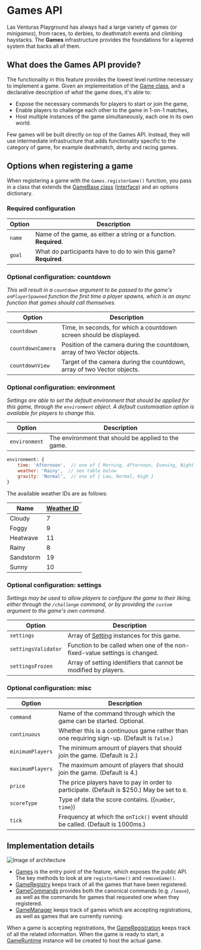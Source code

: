 # Games API
Las Venturas Playground has always had a large variety of games (or _minigames_), from races, to
derbies, to deathmatch events and climbing haystacks. The **Games** infrastructure provides the
foundations for a layered system that backs all of them.

## What does the Games API provide?
The functionality in this feature provides the lowest level runtime necessary to implement a game.
Given an implementation of the [Game class](game.js), and a declarative description of _what_ the
game does, it's able to:

  - Expose the necessary commands for players to start or join the game,
  - Enable players to challenge each other to the game in 1-on-1 matches,
  - Host multiple instances of the game simultaneously, each one in its own world.

Few games will be built directly on top of the Games API. Instead, they will use intermediate
infrastructure that adds functionality specific to the category of game, for example deathmatch,
derby and racing games.

## Options when registering a game
When registering a game with the `Games.registerGame()` function, you pass in a class that extends
the [GameBase class](game_base.js) ([interface](game.js)) and an options dictionary.

### Required configuration

Option              | Description
--------------------|--------------
`name`              | Name of the game, as either a string or a function. **Required**.
`goal`              | What do participants have to do to win this game? **Required**.

### Optional configuration: countdown

_This will result in a `countdown` argument to be passed to the game's `onPlayerSpawned` function_
_the first time a player spawns, which is an async function that games should call themselves._

Option              | Description
--------------------|--------------
`countdown`         | Time, in seconds, for which a countdown screen should be displayed.
`countdownCamera`   | Position of the camera during the countdown, array of two Vector objects.
`countdownView`     | Target of the camera during the countdown, array of two Vector objects.

### Optional configuration: environment

_Settings are able to set the default environment that should be applied for this game, through_
_the `environment` object. A default customisation option is available for players to change this._

Option              | Description
--------------------|--------------
`environment`       | The environment that should be applied to the game.

```javascript
environment: {
    time: 'Afternoon',  // one of { Morning, Afternoon, Evening, Night }
    weather: 'Rainy',  // see table below
    gravity: 'Normal',  // one of { Low, Normal, High }
}
```

The available weather IDs are as follows:

Name         | [Weather ID](https://wiki.sa-mp.com/wiki/WeatherID)
-------------|----------------
Cloudy       | 7
Foggy        | 9
Heatwave     | 11
Rainy        | 8
Sandstorm    | 19
Sunny        | 10

### Optional configuration: settings

_Settings may be used to allow players to configure the game to their liking, either through the_
_`/challenge` command, or by providing the `custom` argument to the game's own command._

Option              | Description
--------------------|--------------
`settings`          | Array of [Setting](../../entities/setting.js) instances for this game.
`settingsValidator` | Function to be called when one of the non-fixed-value settings is changed.
`settingsFrozen`    | Array of setting identifiers that cannot be modified by players.

### Optional configuration: misc

Option              | Description
--------------------|--------------
`command`           | Name of the command through which the game can be started. Optional.
`continuous`        | Whether this is a continuous game rather than one requiring sign-up. (Default is `false`.)
`minimumPlayers`    | The minimum amount of players that should join the game. (Default is 2.)
`maximumPlayers`    | The maximum amount of players that should join the game. (Default is 4.)
`price`             | The price players have to pay in order to participate. (Default is $250.) May be set to `0`.
`scoreType`         | Type of data the score contains. ({`number`, `time`})
`tick`              | Frequency at which the `onTick()` event should be called. (Default is 1000ms.)

## Implementation details
![Image of architecture](https://github.com/LVPlayground/playground/blob/master/docs/games-api.png?raw=true)

  - [Games](games.js) is the entry point of the feature, which exposes the public API. The key
    methods to look at are `registerGame()` and `removeGame()`.
  - [GameRegistry](game_registry.js) keeps track of all the games that have been registered.
  - [GameCommands](game_commands.js) provides both the canonical commands (e.g. `/leave`), as well
    as the commands for games that requested one when they registered.
  - [GameManager](game_manager.js) keeps track of games which are accepting registrations, as well
    as games that are currently running.

When a game is accepting registrations, the [GameRegistration](game_registration.js) keeps track of
all the related information. When the game is ready to start, a [GameRuntime](game_runtime.js)
instance will be created to host the actual game.
